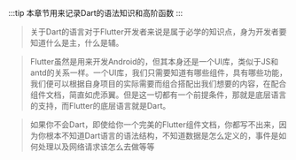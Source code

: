 

:::tip
本章节用来记录Dart的语法知识和高阶函数
:::


> 关于Dart的语言对于Flutter开发者来说是属于必学的知识点，身为开发者要知道什么是主，什么是辅。

> ​	Flutter虽然是用来开发Android的，但其本身还是一个UI库，类似于JS和antd的关系一样。一个UI库，我们只需要知道有哪些组件，具有哪些功能，我们便可以根据自身项目的实际需要而组合搭配出我们想要的内容，在配合组件文档，简直如虎添翼。但是这一切都有一个前提条件，那就是底层语言的支持，而Flutter的底层语言就是Dart。

> ​	如果你不会Dart，即使给你一个完美的Flutter组件文档，你都写不出来，因为你根本不知道Dart语言的语法结构，不知道数据是怎么定义的，事件是如何处理以及网络请求该怎么去做等等

